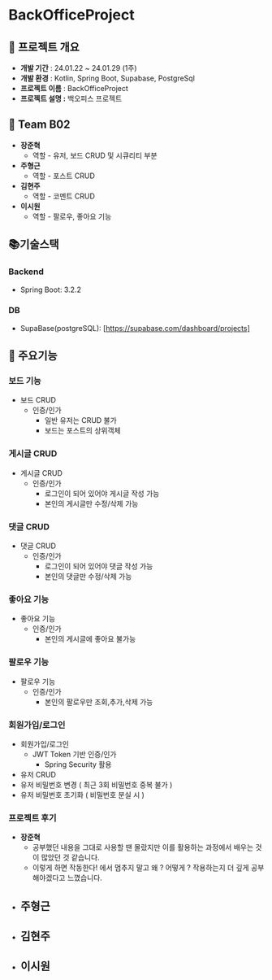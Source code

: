 # <strong>BackOfficeProject</strong>


## 🎁 프로젝트 개요


- **개발 기간** : 24.01.22 ~ 24.01.29 (1주)
- **개발 환경** : Kotlin, Spring Boot, Supabase, PostgreSql
- **프로젝트 이름** : BackOfficeProject
- **프로젝트 설명 :** 백오피스 프로젝트


## 👩 Team B02

- <strong>장준혁</strong>
    - 역할 - 유저, 보드 CRUD 및 시큐리티 부분
- <strong>주형근</strong>
    - 역할 - 포스트 CRUD
- <strong>김현주</strong>
    - 역할 - 코멘트 CRUD
- <strong>이시원</strong>
    - 역할 - 팔로우, 좋아요 기능



## **📚기술스택**

### **Backend**

- Spring Boot: 3.2.2

### **DB**

- SupaBase(postgreSQL): [https://supabase.com/dashboard/projects]

## 🎈 주요기능

### 보드 기능
- 보드 CRUD
  - 인증/인가
    - 일반 유저는 CRUD 불가
    - 보드는 포스트의 상위객체
### 게시글 CRUD
- 게시글 CRUD
  - 인증/인가
    - 로그인이 되어 있어야 게시글 작성 가능
    - 본인의 게시글만 수정/삭제 가능
### 댓글 CRUD
- 댓글 CRUD
  - 인증/인가
    - 로그인이 되어 있어야 댓글 작성 가능
    - 본인의 댓글만 수정/삭제 가능
### 좋아요 기능
- 좋아요 기능
  - 인증/인가
    - 본인의 게시글에 좋아요 불가능
### 팔로우 기능
- 팔로우 기능
  - 인증/인가
    - 본인의 팔로우만 조회,추가,삭제 가능 
### 회원가입/로그인
- 회원가입/로그인
  - JWT Token 기반 인증/인가
    - Spring Security 활용
- 유저 CRUD
- 유저 비밀번호 변경 ( 최근 3회 비밀번호 중복 불가 )
- 유저 비밀번호 초기화 ( 비밀번호 분실 시 )


### 프로젝트 후기
- <strong>장준혁</strong>
    - 공부했던 내용을 그대로 사용할 땐 몰랐지만 이를 활용하는 과정에서 배우는 것이 많았던 것 같습니다.
    - 이렇게 하면 작동한다! 에서 멈추지 말고 왜 ? 어떻게 ? 작용하는지 더 깊게 공부해야겠다고 느꼈습니다.
- <strong>주형근</strong>
    - 
- <strong>김현주</strong>
    - 
- <strong>이시원</strong>
    - 
